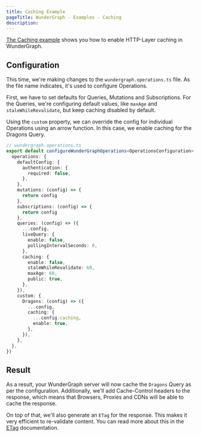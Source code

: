 ```yaml
---
title: Caching Example
pageTitle: WunderGraph - Examples - Caching
description:
---
```


[The Caching example](https://github.com/wundergraph/wundergraph/tree/main/examples/caching) shows you how to enable HTTP-Layer caching in WunderGraph.

## Configuration

This time, we're making changes to the `wundergraph.operations.ts` file.
As the file name indicates, it's used to configure Operations.

First, we have to set defaults for Queries, Mutations and Subscriptions.
For the Queries, we're configuring default values, like `maxAge` and `staleWhileRevalidate`,
but keep caching disabled by default.

Using the `custom` property,
we can override the config for individual Operations using an arrow function.
In this case, we enable caching for the Dragons Query.

```typescript
// wundergraph.operations.ts
export default configureWunderGraphOperations<OperationsConfiguration>({
  operations: {
    defaultConfig: {
      authentication: {
        required: false,
      },
    },
    mutations: (config) => {
      return config
    },
    subscriptions: (config) => {
      return config
    },
    queries: (config) => ({
      ...config,
      liveQuery: {
        enable: false,
        pollingIntervalSeconds: 0,
      },
      caching: {
        enable: false,
        staleWhileRevalidate: 60,
        maxAge: 60,
        public: true,
      },
    }),
    custom: {
      Dragons: (config) => ({
        ...config,
        caching: {
          ...config.caching,
          enable: true,
        },
      }),
    },
  },
})
```

## Result

As a result, your WunderGraph server will now cache the `Dragons` Query as per the configuration.
Additionally, we'll add Cache-Control headers to the response,
which means that Browsers, Proxies and CDNs will be able to cache the response.

On top of that, we'll also generate an `ETag` for the response.
This makes it very efficient to re-validate content.
You can read more about this in the [ETag](/docs/features/automatic-content-revalidation-with-etags) documentation.
